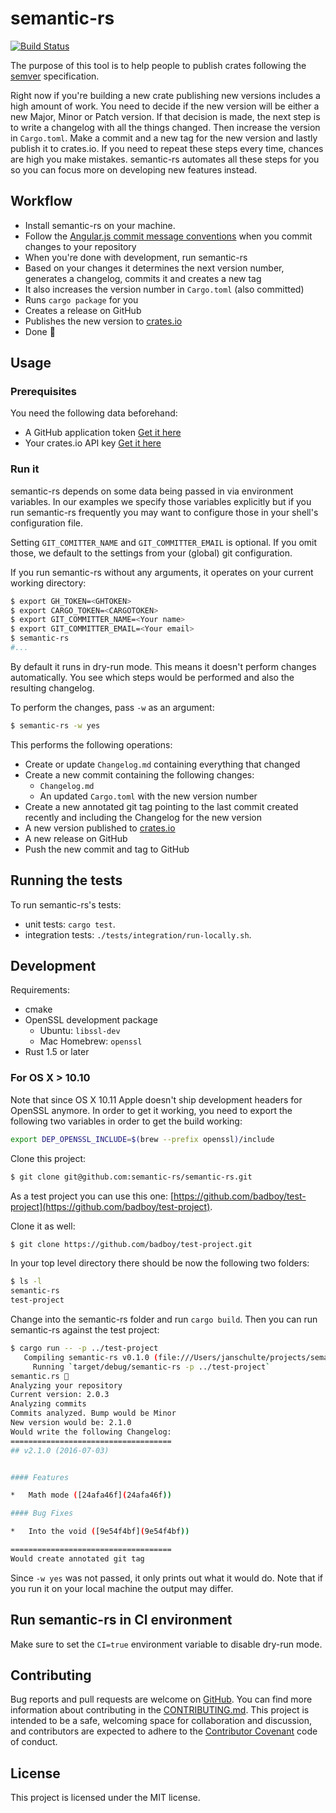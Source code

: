 # semantic-rs

[![Build Status](https://travis-ci.org/semantic-rs/semantic-rs.svg?branch=master)](https://travis-ci.org/semantic-rs/semantic-rs)

The purpose of this tool is to help people to publish crates following the [semver](http://semver.org/) specification.

Right now if you're building a new crate publishing new versions includes a high amount of work. You need to decide if the new version will be either a new Major, Minor or Patch version. If that decision is made, the next step is to write a changelog with all the things changed. Then increase the version in `Cargo.toml`. Make a commit and a new tag for the new version and lastly publish it to crates.io.
If you need to repeat these steps every time, chances are high you make mistakes.
semantic-rs automates all these steps for you so you can focus more on developing new features instead.

## Workflow

- Install semantic-rs on your machine.
- Follow the [Angular.js commit message conventions](https://docs.google.com/document/d/1QrDFcIiPjSLDn3EL15IJygNPiHORgU1_OOAqWjiDU5Y/edit?pref=2&pli=1) when you commit changes to your repository
- When you're done with development, run semantic-rs
- Based on your changes it determines the next version number, generates a changelog, commits it and creates a new tag
- It also increases the version number in `Cargo.toml` (also committed)
- Runs `cargo package` for you
- Creates a release on GitHub
- Publishes the new version to [crates.io](https://crates.io)
- Done 🚀

## Usage

### Prerequisites

You need the following data beforehand:

- A GitHub application token [Get it here](https://github.com/settings/tokens/new)
- Your crates.io API key [Get it here](https://crates.io/me)

### Run it

semantic-rs depends on some data being passed in via environment variables. In our examples we specify those variables explicitly but if you run semantic-rs frequently you may want to configure those in your shell's configuration file.

Setting `GIT_COMITTER_NAME` and `GIT_COMMITTER_EMAIL` is optional. If you omit those, we default to the settings from your (global) git configuration.

If you run semantic-rs without any arguments, it operates on your current working directory:

```bash
$ export GH_TOKEN=<GHTOKEN>
$ export CARGO_TOKEN=<CARGOTOKEN>
$ export GIT_COMMITTER_NAME=<Your name>
$ export GIT_COMMITTER_EMAIL=<Your email>
$ semantic-rs
#...
```

By default it runs in dry-run mode. This means it doesn't perform changes automatically. You see which steps would be performed and also the resulting changelog.

To perform the changes, pass `-w` as an argument:

```bash
$ semantic-rs -w yes
```
This performs the following operations:
- Create or update `Changelog.md` containing everything that changed
- Create a new commit containing the following changes:
  - `Changelog.md`
  - An updated `Cargo.toml` with the new version number
- Create a new annotated git tag pointing to the last commit created recently and including the Changelog for the new version
- A new version published to [crates.io](crates.io)
- A new release on GitHub
- Push the new commit and tag to GitHub


## Running the tests

To run semantic-rs's tests:

- unit tests: `cargo test`.
- integration tests: `./tests/integration/run-locally.sh`.

## Development

Requirements:
- cmake
- OpenSSL development package
  - Ubuntu: `libssl-dev`
  - Mac Homebrew: `openssl`
- Rust 1.5 or later

### For OS X > 10.10

Note that since OS X 10.11 Apple doesn't ship development headers for OpenSSL anymore. In order to get it working, you need to export the following two variables in order to get the build working:

```bash
export DEP_OPENSSL_INCLUDE=$(brew --prefix openssl)/include
```

Clone this project:

```bash
$ git clone git@github.com:semantic-rs/semantic-rs.git
```

As a test project you can use this one: [https://github.com/badboy/test-project](https://github.com/badboy/test-project).

Clone it as well:

```bash
$ git clone https://github.com/badboy/test-project.git
```

In your top level directory there should be now the following two folders:

```bash
$ ls -l
semantic-rs
test-project
```

Change into the semantic-rs folder and run `cargo build`.
Then you can run semantic-rs against the test project:

```bash
$ cargo run -- -p ../test-project
   Compiling semantic-rs v0.1.0 (file:///Users/janschulte/projects/semantic-rs/semantic-rs)
     Running `target/debug/semantic-rs -p ../test-project`
semantic.rs 🚀
Analyzing your repository
Current version: 2.0.3
Analyzing commits
Commits analyzed. Bump would be Minor
New version would be: 2.1.0
Would write the following Changelog:
====================================
## v2.1.0 (2016-07-03)


#### Features

*   Math mode ([24afa46f](24afa46f))

#### Bug Fixes

*   Into the void ([9e54f4bf](9e54f4bf))

====================================
Would create annotated git tag
```

Since `-w yes` was not passed, it only prints out what it would do. Note that if you run it on your local machine the output may differ.

## Run semantic-rs in CI environment

Make sure to set the `CI=true` environment variable to disable dry-run mode.

## Contributing

Bug reports and pull requests are welcome on [GitHub](https://github.com/semantic-rs/semantic-rs).
You can find more information about contributing in the [CONTRIBUTING.md](https://github.com/semantic-rs/semantic-rs/blob/master/CONTRIBUTING.md).
This project is intended to be a safe, welcoming space for collaboration and discussion, and contributors are expected to adhere to the [Contributor Covenant](http://contributor-covenant.org/version/1/3/0/) code of conduct.

## License

This project is licensed under the MIT license.
